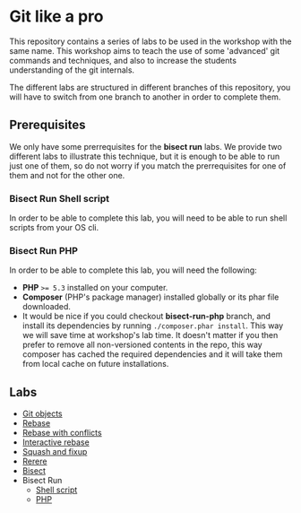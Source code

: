 # Git like a pro

This repository contains a series of labs to be used in the workshop with the same name. 
This workshop aims to teach the use of some 'advanced' git commands and techniques, and 
also to increase the students understanding of the git internals.

The different labs are structured in different branches of this repository, you will have 
to switch from one branch to another in order to complete them.

## Prerequisites

We only have some prerrequisites for the **bisect run** labs. We provide two different labs to illustrate this technique,
but it is enough to be able to run just one of them, so do not worry if you match the prerrequisites for one of them
and not for the other one.

### Bisect Run Shell script

In order to be able to complete this lab, you will need to be able to run shell scripts from your OS cli.

### Bisect Run PHP

In order to be able 
to complete this lab, you will need the following:
* **PHP** `>= 5.3` installed on your computer.
* **Composer** (PHP's package manager) installed globally or its phar file downloaded.
* It would be nice if you could checkout **bisect-run-php** branch, and install its dependencies 
by running `./composer.phar install`. This way we will save time at workshop's lab time. It doesn't 
matter if you then prefer to remove all non-versioned contents in the repo, this way composer
has cached the required dependencies and it will take them from local cache on future installations.

## Labs

* [Git objects](https://github.com/beni0888/gitlikeapro-2019/tree/git-objects)
* [Rebase](https://github.com/beni0888/gitlikeapro-2019/tree/rebase-no-conflicts-base)
* [Rebase with conflicts](https://github.com/beni0888/gitlikeapro-2019/tree/rebase-conflicts-base)
* [Interactive rebase](https://github.com/beni0888/gitlikeapro-2019/tree/interactive-rebase)
* [Squash and fixup](https://github.com/beni0888/gitlikeapro-2019/tree/squash-fixup)
* [Rerere](https://github.com/beni0888/gitlikeapro-2019/tree/rerere-base)
* [Bisect](https://github.com/beni0888/gitlikeapro-2019/tree/bisect)
* Bisect Run
    * [Shell script](https://github.com/beni0888/gitlikeapro-2019/tree/bisect-run-sh)
    * [PHP](https://github.com/beni0888/gitlikeapro-2019/tree/bisect-run-php)
   